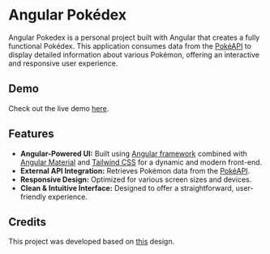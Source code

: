 # Angular Pokédex

Angular Pokedex is a personal project built with Angular that creates a fully functional Pokédex. This application consumes data from the [PokéAPI](https://pokeapi.co) to display detailed information about various Pokémon, offering an interactive and responsive user experience.

## Demo

Check out the live demo [here](https://angular-pokedex-five.vercel.app).

## Features

- **Angular-Powered UI:** Built using [Angular framework](https://angular.dev) combined with [Angular Material](https://material.angular.io) and [Tailwind CSS](https://tailwindcss.com) for a dynamic and modern front-end.
- **External API Integration:** Retrieves Pokémon data from the [PokéAPI](https://pokeapi.co).
- **Responsive Design:** Optimized for various screen sizes and devices.
- **Clean & Intuitive Interface:** Designed to offer a straightforward, user-friendly experience.

## Credits

This project was developed based on [this](https://www.figma.com/community/file/1344207612016223936) design.
